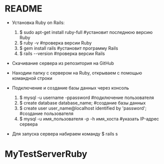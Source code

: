 # README
 * Установка Ruby on Rails:
   1) $ sudo apt-get install ruby-full #установит последнюю версию Ruby
   2) $ ruby -v #проверка версии Ruby
   3) $ gem install rails #установит программу Rails
   4) $ rails --version #проверка версии Rails

 * Скачивание сервера из репозитория на GitHub

 * Находим папку с сервером на Ruby, открываем с помощью командной строки

 * Подключение и создание базы данных через консоль
    1) $ mysql -u username -ppassword #подключение пользователя
    2) $ create database database_name; #создание базы данных
    3) $ create user user_name@localhost identified by 'password'; #создание пользователя
    4) $ mysql -u имя_пользователя -p -h имя_хоста #указать IP-адрес сервера
   
 * Для запуска сервера набираем команду $ rails s
# MyTestServerRuby
